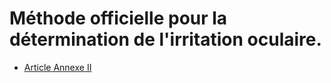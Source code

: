 # Méthode officielle pour la détermination de l'irritation oculaire.

- [Article Annexe II](article-annexe-ii.md)

